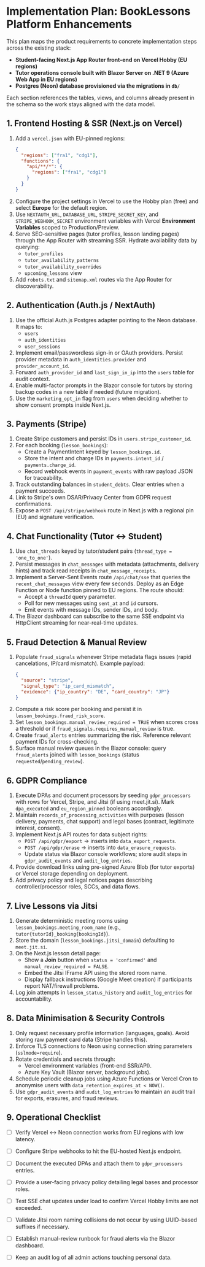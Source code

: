 # Implementation Plan: BookLessons Platform Enhancements

This plan maps the product requirements to concrete implementation steps across the existing stack:
- **Student-facing Next.js App Router front-end on Vercel Hobby (EU regions)**
- **Tutor operations console built with Blazor Server on .NET 9 (Azure Web App in EU regions)**
- **Postgres (Neon) database provisioned via the migrations in `db/`**

Each section references the tables, views, and columns already present in the schema so the work stays aligned with the data model.

## 1. Frontend Hosting & SSR (Next.js on Vercel)

1. Add a `vercel.json` with EU-pinned regions:
   ```json
   {
     "regions": ["fra1", "cdg1"],
     "functions": {
       "api/**/*": {
         "regions": ["fra1", "cdg1"]
       }
     }
   }
   ```
2. Configure the project settings in Vercel to use the Hobby plan (free) and select **Europe** for the default region.
3. Use `NEXTAUTH_URL`, `DATABASE_URL`, `STRIPE_SECRET_KEY`, and `STRIPE_WEBHOOK_SECRET` environment variables with Vercel **Environment Variables** scoped to Production/Preview.
4. Serve SEO-sensitive pages (tutor profiles, lesson landing pages) through the App Router with streaming SSR. Hydrate availability data by querying:
   - `tutor_profiles`
   - `tutor_availability_patterns`
   - `tutor_availability_overrides`
   - `upcoming_lessons` view
5. Add `robots.txt` and `sitemap.xml` routes via the App Router for discoverability.

## 2. Authentication (Auth.js / NextAuth)

1. Use the official Auth.js Postgres adapter pointing to the Neon database. It maps to:
   - `users`
   - `auth_identities`
   - `user_sessions`
2. Implement email/passwordless sign-in or OAuth providers. Persist provider metadata in `auth_identities.provider` and `provider_account_id`.
3. Forward `auth_provider_id` and `last_sign_in_ip` into the `users` table for audit context.
4. Enable multi-factor prompts in the Blazor console for tutors by storing backup codes in a new table if needed (future migration).
5. Use the `marketing_opt_in` flag from `users` when deciding whether to show consent prompts inside Next.js.

## 3. Payments (Stripe)

1. Create Stripe customers and persist IDs in `users.stripe_customer_id`.
2. For each booking (`lesson_bookings`):
   - Create a PaymentIntent keyed by `lesson_bookings.id`.
   - Store the intent and charge IDs in `payments.intent_id` / `payments.charge_id`.
   - Record webhook events in `payment_events` with raw payload JSON for traceability.
3. Track outstanding balances in `student_debts`. Clear entries when a payment succeeds.
4. Link to Stripe's own DSAR/Privacy Center from GDPR request confirmations.
5. Expose a `POST /api/stripe/webhook` route in Next.js with a regional pin (EU) and signature verification.

## 4. Chat Functionality (Tutor ↔ Student)

1. Use `chat_threads` keyed by tutor/student pairs (`thread_type = 'one_to_one'`).
2. Persist messages in `chat_messages` with metadata (attachments, delivery hints) and track read receipts in `chat_message_receipts`.
3. Implement a Server-Sent Events route `/api/chat/sse` that queries the `recent_chat_messages` view every few seconds. Deploy as an Edge Function or Node function pinned to EU regions. The route should:
   - Accept a `threadId` query parameter.
   - Poll for new messages using `sent_at` and `id` cursors.
   - Emit events with message IDs, sender IDs, and body.
4. The Blazor dashboard can subscribe to the same SSE endpoint via HttpClient streaming for near-real-time updates.

## 5. Fraud Detection & Manual Review

1. Populate `fraud_signals` whenever Stripe metadata flags issues (rapid cancelations, IP/card mismatch). Example payload:
   ```json
   {
     "source": "stripe",
     "signal_type": "ip_card_mismatch",
     "evidence": {"ip_country": "DE", "card_country": "JP"}
   }
   ```
2. Compute a risk score per booking and persist it in `lesson_bookings.fraud_risk_score`.
3. Set `lesson_bookings.manual_review_required = TRUE` when scores cross a threshold or if `fraud_signals.requires_manual_review` is true.
4. Create `fraud_alerts` entries summarizing the risk. Reference relevant payment IDs for cross-checking.
5. Surface manual review queues in the Blazor console: query `fraud_alerts` joined with `lesson_bookings` (status `requested`/`pending_review`).

## 6. GDPR Compliance

1. Execute DPAs and document processors by seeding `gdpr_processors` with rows for Vercel, Stripe, and Jitsi (if using meet.jit.si). Mark `dpa_executed` and `eu_region_pinned` booleans accordingly.
2. Maintain `records_of_processing_activities` with purposes (lesson delivery, payments, chat support) and legal bases (contract, legitimate interest, consent).
3. Implement Next.js API routes for data subject rights:
   - `POST /api/gdpr/export` → inserts into `data_export_requests`.
   - `POST /api/gdpr/erase` → inserts into `data_erasure_requests`.
   - Update status via Blazor console workflows; store audit steps in `gdpr_audit_events` and `audit_log_entries`.
4. Provide download links using pre-signed Azure Blob (for tutor exports) or Vercel storage depending on deployment.
5. Add privacy policy and legal notices pages describing controller/processor roles, SCCs, and data flows.

## 7. Live Lessons via Jitsi

1. Generate deterministic meeting rooms using `lesson_bookings.meeting_room_name` (e.g., `tutor{tutorId}_booking{bookingId}`).
2. Store the domain (`lesson_bookings.jitsi_domain`) defaulting to `meet.jit.si`.
3. On the Next.js lesson detail page:
   - Show a **Join** button when `status = 'confirmed'` and `manual_review_required = FALSE`.
   - Embed the Jitsi IFrame API using the stored room name.
   - Display fallback instructions (Google Meet creation) if participants report NAT/firewall problems.
4. Log join attempts in `lesson_status_history` and `audit_log_entries` for accountability.

## 8. Data Minimisation & Security Controls

1. Only request necessary profile information (languages, goals). Avoid storing raw payment card data (Stripe handles this).
2. Enforce TLS connections to Neon using connection string parameters (`sslmode=require`).
3. Rotate credentials and secrets through:
   - Vercel environment variables (front-end SSR/API).
   - Azure Key Vault (Blazor server, background jobs).
4. Schedule periodic cleanup jobs using Azure Functions or Vercel Cron to anonymise users with `data_retention_expires_at < NOW()`.
5. Use `gdpr_audit_events` and `audit_log_entries` to maintain an audit trail for exports, erasures, and fraud reviews.

## 9. Operational Checklist

- [ ] Verify Vercel ↔ Neon connection works from EU regions with low latency.
- [ ] Configure Stripe webhooks to hit the EU-hosted Next.js endpoint.
- [ ] Document the executed DPAs and attach them to `gdpr_processors` entries.
- [ ] Provide a user-facing privacy policy detailing legal bases and processor roles.
- [ ] Test SSE chat updates under load to confirm Vercel Hobby limits are not exceeded.
- [ ] Validate Jitsi room naming collisions do not occur by using UUID-based suffixes if necessary.
- [ ] Establish manual-review runbook for fraud alerts via the Blazor dashboard.
- [ ] Keep an audit log of all admin actions touching personal data.

